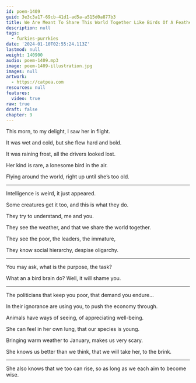 ```yaml
---
id: poem-1409
guid: 3e3c3a17-69cb-41d1-ad5a-a515d0a877b3
title: We Are Meant To Share This World Together Like Birds Of A Feather
description: null
tags:
  - furkies-purrkies
date: '2024-01-10T02:55:24.113Z'
lastmod: null
weight: 140900
audio: poem-1409.mp3
image: poem-1409-illustration.jpg
images: null
artwork:
  - https://catpea.com
resources: null
features:
  video: true
raw: true
draft: false
chapter: 9
---
```


This morn, to my delight,
I saw her in flight.

It was wet and cold,
but she flew hard and bold.

It was raining frost,
all the drivers looked lost.

Her kind is rare,
a lonesome bird in the air.

Flying around the world,
right up until she’s too old.

---

Intelligence is weird,
it just appeared.

Some creatures get it too,
and this is what they do.

They try to understand,
me and you.

They see the weather,
and that we share the world together.

They see the poor,
the leaders, the immature,

They know social hierarchy,
despise oligarchy.

---

You may ask,
what is the purpose, the task?

What an a bird brain do?
Well, it will shame you.

---

The politicians that keep you poor,
that demand you endure...

In their ignorance are using you,
to push the economy through.

Animals have ways of seeing,
of appreciating well-being.

She can feel in her own lung,
that our species is young.

Bringing warm weather to January,
makes us very scary.

She knows us better than we think,
that we will take her, to the brink.

---

She also knows that we too can rise,
so as long as we each aim to become wise.
